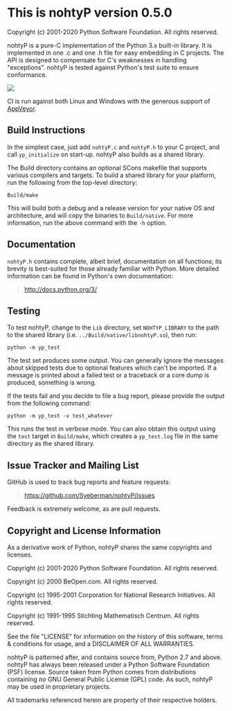 This is nohtyP version 0.5.0
============================

Copyright (c) 2001-2020 Python Software Foundation.  All rights reserved.

nohtyP is a pure-C implementation of the Python 3.x built-in library.  It is
implemented in one .c and one .h file for easy embedding in C projects.  The
API is designed to compensate for C's weaknesses in handling "exceptions".
nohtyP is tested against Python's test suite to ensure conformance.

[![][AppVeyor badge]][AppVeyor log]

CI is run against both Linux and Windows with the generous support of
[AppVeyor].


Build Instructions
------------------

In the simplest case, just add `nohtyP.c` and `nohtyP.h` to your C project, and
call `yp_initialize` on start-up.  nohtyP also builds as a shared library.

The Build directory contains an optional SCons makefile that supports various
compilers and targets.  To build a shared library for your platform, run the
following from the top-level directory:

    Build/make

This will build both a debug and a release version for your native OS and
architecture, and will copy the binaries to `Build/native`. For more information,
run the above command with the `-h` option.


Documentation
-------------

`nohtyP.h` contains complete, albeit brief, documentation on all functions; its
brevity is best-suited for those already familiar with Python.  More detailed
information can be found in Python's own documentation:

> http://docs.python.org/3/


Testing
-------

To test nohtyP, change to the `Lib` directory, set `NOHTYP_LIBRARY` to the
path to the shared library (i.e. `../Build/native/libnohtyP.so`), then run:

    python -m yp_test

The test set produces some output.  You can generally ignore the messages
about skipped tests due to optional features which can't be imported.  If a
message is printed about a failed test or a traceback or a core dump is
produced, something is wrong.

If the tests fail and you decide to file a bug report, please provide the
output from the following command:

    python -m yp_test -v test_whatever

This runs the test in verbose mode.  You can also obtain this output using the
`test` target in `Build/make`, which creates a `yp_test.log` file in the same
directory as the shared library.


Issue Tracker and Mailing List
------------------------------

GitHub is used to track bug reports and feature requests:

> https://github.com/Syeberman/nohtyP/issues

Feedback is extremely welcome, as are pull requests.


Copyright and License Information
---------------------------------

As a derivative work of Python, nohtyP shares the same copyrights and
licenses.

Copyright (c) 2001-2020 Python Software Foundation.  All rights reserved.

Copyright (c) 2000 BeOpen.com.  All rights reserved.

Copyright (c) 1995-2001 Corporation for National Research Initiatives.  All
rights reserved.

Copyright (c) 1991-1995 Stichting Mathematisch Centrum.  All rights reserved.

See the file "LICENSE" for information on the history of this software, terms &
conditions for usage, and a DISCLAIMER OF ALL WARRANTIES.

nohtyP is patterned after, and contains source from, Python 2.7 and above.
nohtyP has always been released under a Python Software Foundation (PSF)
license.  Source taken from Python comes from distributions containing *no*
GNU General Public License (GPL) code.  As such, nohtyP may be used in
proprietary projects.

All trademarks referenced herein are property of their respective holders.


[AppVeyor badge]: https://ci.appveyor.com/api/projects/status/8t43r157h40vmfu6/branch/main?svg=true
[AppVeyor log]: https://ci.appveyor.com/project/Syeberman/nohtyp/branch/main
[AppVeyor]: http://ci.appveyor.com
